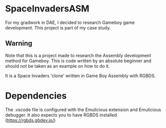 # SpaceInvadersASM

For my gradwork in DAE, I decided to research Gameboy game development.
This project is part of my case study.

## Warning
Note that this is a project made to research the Assembly development method for Gameboy. This is code written by an absolute beginner and should not be taken as an example on how to do it.

It is a Space Invaders 'clone' written in Game Boy Assembly with RGBDS.

# Dependencies
The .vscode file is configured with the Emulicious extension and Emulicious debugger.
It also expects you to have RGBDS installed (https://rgbds.gbdev.io/)
